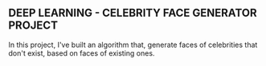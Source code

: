 ## DEEP LEARNING - CELEBRITY FACE GENERATOR PROJECT

In this project, I've built an algorithm that, generate faces of celebrities that don't exist, based on faces of existing ones.

